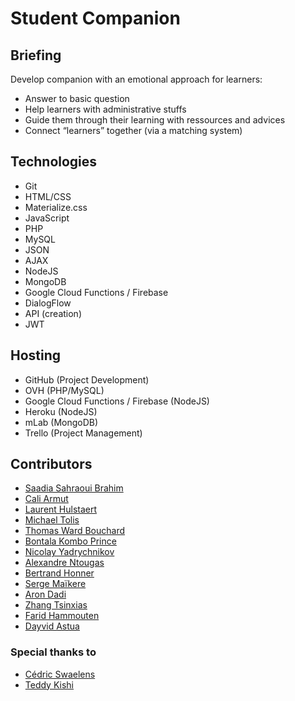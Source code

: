 # Student Companion

## Briefing
Develop companion with an emotional approach for learners:
* Answer to basic question
* Help learners with administrative stuffs
* Guide them through their learning with ressources and advices
* Connect “learners” together (via a matching system)

## Technologies

* Git
* HTML/CSS
* Materialize.css
* JavaScript
* PHP
* MySQL
* JSON
* AJAX
* NodeJS
* MongoDB
* Google Cloud Functions / Firebase
* DialogFlow
* API (creation)
* JWT

## Hosting

* GitHub (Project Development)
* OVH (PHP/MySQL)
* Google Cloud Functions / Firebase (NodeJS)
* Heroku (NodeJS)
* mLab (MongoDB)
* Trello (Project Management)

## Contributors

* [Saadia Sahraoui Brahim](https://github.com/ireneaadler)
* [Cali Armut](https://github.com/Cali93)
* [Laurent Hulstaert](https://github.com/laurenthu/)
* [Michael Tolis](https://github.com/ThankUniverse)
* [Thomas Ward Bouchard](https://github.com/Thomatang)
* [Bontala Kombo Prince](https://github.com/BontalaKomboPrince)
* [Nicolay Yadrychnikov](https://github.com/yadrychnikovNicolay)
* [Alexandre Ntougas](https://github.com/alexandrentougas)
* [Bertrand Honner](https://github.com/SuperchillB)
* [Serge Maïkere](https://github.com/SergeMaikere)
* [Aron Dadi](https://github.com/aronddadi)
* [Zhang Tsinxias](https://github.com/Tsinxias)
* [Farid Hammouten](https://github.com/Farid212)
* [Dayvid Astua](https://github.com/DayvidAstua)

### Special thanks to

* [Cédric Swaelens](https://becode.org/)
* [Teddy Kishi](https://github.com/teddykishi)
